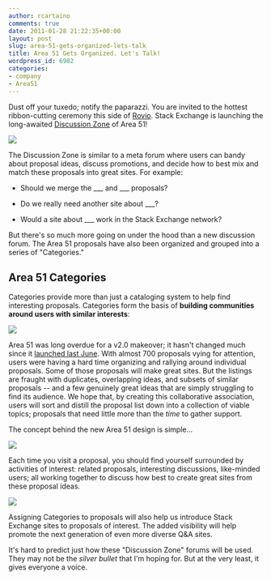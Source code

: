 ```yaml
---
author: rcartaino
comments: true
date: 2011-01-28 21:22:35+00:00
layout: post
slug: area-51-gets-organized-lets-talk
title: Area 51 Gets Organized. Let's Talk!
wordpress_id: 6982
categories:
- company
- Area51
---
```


Dust off your tuxedo; notify the paparazzi. You are invited to the hottest ribbon-cutting ceremony this side of [Rovio](../2010/11/rovio-or-how-to-annoy-your-coworkers-from-200-miles-away/). Stack Exchange is launching the long-awaited [Discussion Zone](http://discuss.area51.stackexchange.com/) of Area 51!

[![](/blog/images/2011-01-28-area-51-gets-organized-lets-talk/discussion-zone.png)](http://discuss.area51.stackexchange.com)

The Discussion Zone is similar to a meta forum where users can bandy about proposal ideas, discuss promotions, and decide how to best mix and match these proposals into great sites. For example:



	
  * Should we merge the ___ and ___ proposals?

	
  * Do we really need another site about ___?

	
  * Would a site about ___ work in the Stack Exchange network?


But there's so much more going on under the hood than a new discussion forum. The Area 51 proposals have also been organized and grouped into a series of "Categories."


## Area 51 Categories


Categories provide more than just a cataloging system to help find interesting proposals. Categories form the basis of **building communities around users with similar interests**:

[![](/blog/images/2011-01-28-area-51-gets-organized-lets-talk/Categories.png)](http://area51.stackexchange.com)

Area 51 was long overdue for a v2.0 makeover; it hasn't changed much since it [launched last June](http://blog.stackoverflow.com/2010/06/area-51-we-come-in-peace/). With almost 700 proposals vying for attention, users were having a hard time organizing and rallying around individual proposals. Some of those proposals will make great sites. But the listings are fraught with duplicates, overlapping ideas, and subsets of similar proposals -- and a few genuinely great ideas that are simply struggling to find its audience. We hope that, by creating this collaborative association, users will sort and distill the proposal list down into a collection of viable topics; proposals that need little more than the _time_ to gather support.

The concept behind the new Area 51 design is simple…

[![](/blog/images/2011-01-28-area-51-gets-organized-lets-talk/culture-category.png)](http://area51.stackexchange.com)

Each time you visit a proposal, you should find yourself surrounded by activities of interest: related proposals, interesting discussions, like-minded users; all working together to discuss how best to create great sites from these proposal ideas.

[![](/blog/images/2011-01-28-area-51-gets-organized-lets-talk/Discussion2.png)](http://area51.stackexchange.com)

Assigning Categories to proposals will also help us introduce Stack Exchange sites to proposals of interest. The added visibility will help promote the next generation of even more diverse Q&A sites.

It's hard to predict just how these "Discussion Zone" forums will be used. They may not be the _silver bullet_ that I'm hoping for. But at the very least, it gives everyone a voice.
